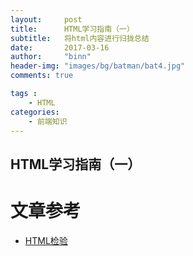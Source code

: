 ```yaml
---
layout:     post
title:      HTML学习指南（一）
subtitle:   将html内容进行归拢总结
date:       2017-03-16
author:     "binn"
header-img: "images/bg/batman/bat4.jpg"
comments: true

tags :
    - HTML
categories:
    - 前端知识
---
```


## HTML学习指南（一）


# 文章参考
* [HTML检验](https://validator.w3.org/)


